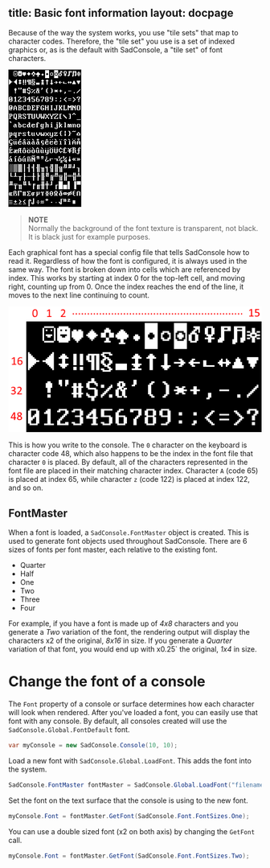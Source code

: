title: Basic font information
layout: docpage
---

Because of the way the system works, you use "tile sets" that map to character codes. Therefore, the "tile set" you use is a set of indexed graphics or, as is the default with SadConsole, a "tile set" of font characters.

![font sample](images/font-sample.png)

>**NOTE**  
>Normally the background of the font texture is transparent, not black. It is black just for example purposes.

Each graphical font has a special config file that tells SadConsole how to read it. Regardless of how the font is configured, it is always used in the same way. The font is broken down into cells which are referenced by index. This works by starting at index 0 for the top-left cell, and moving right, counting up from 0. Once the index reaches the end of the line, it moves to the next line continuing to count.

![font indexing](images/how-font-works.png)

This is how you write to the console. The `0` character on the keyboard is character code 48, which also happens to be the index in the font file that character `0` is placed. By default, all of the characters represented in the font file are placed in their matching character index. Character `A` (code 65) is placed at index 65, while character `z` (code 122) is placed at index 122, and so on.

## FontMaster

When a font is loaded, a `SadConsole.FontMaster` object is created. This is used to generate font objects used throughout SadConsole. There are 6 sizes of fonts per font master, each relative to the existing font.

- Quarter
- Half
- One
- Two
- Three
- Four

For example, if you have a font is made up of *4x8* characters and you generate a *Two* variation of the font, the rendering output will display the characters x2 of the original, *8x16* in size. If you generate a *Quarter* variation of that font, you would end up with x0.25` the original, *1x4* in size.

# Change the font of a console

The `Font` property of a console or surface determines how each character will look when rendered. After you've loaded a font, you can easily use that font with any console. By default, all consoles created will use the `SadConsole.Global.FontDefault` font.

```csharp
var myConsole = new SadConsole.Console(10, 10);
```

Load a new font with `SadConsole.Global.LoadFont`. This adds the font into the system.

```csharp
SadConsole.FontMaster fontMaster = SadConsole.Global.LoadFont("filename.font");
```

Set the font on the text surface that the console is using to the new font.

```csharp
myConsole.Font = fontMaster.GetFont(SadConsole.Font.FontSizes.One);
```

You can use a double sized font (x2 on both axis) by changing the `GetFont` call.

```csharp
myConsole.Font = fontMaster.GetFont(SadConsole.Font.FontSizes.Two);
```
